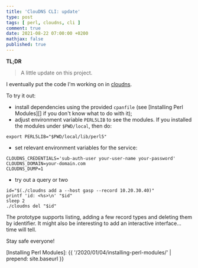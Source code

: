 ```yaml
---
title: 'ClouDNS CLI: update'
type: post
tags: [ perl, cloudns, cli ]
comment: true
date: 2021-08-22 07:00:00 +0200
mathjax: false
published: true
---
```


**TL;DR**

> A little update on this project.

I eventually put the code I'm working on in [cloudns][].

To try it out:

- install dependencies using the provided `cpanfile` (see [Installing
  Perl Modules][] if you don't know what to do with it);
- adjust environment variable `PERL5LIB` to see the modules. If you
  installed the modules under `$PWD/local`, then do:

```shell
export PERL5LIB="$PWD/local/lib/perl5"
```

- set relevant environment variables for the service:

```shell
CLOUDNS_CREDENTIALS='sub-auth-user your-user-name your-password'
CLOUDNS_DOMAIN=your-domain.com
CLOUDNS_DUMP=1
```

- try out a query or two

```shell
id="$(./cloudns add a --host gasp --record 10.20.30.40)"
printf 'id: <%s>\n' "$id"
sleep 2
./cloudns del "$id"
```

The prototype supports listing, adding a few record types and deleting
them by identifier. It might also be interesting to add an interactive
interface... time will tell.

Stay safe everyone!

[Perl]: https://www.perl.org/
[Raku]: https://raku.org/
[cloudns]: https://gitlab.com/polettix/cloudns
[Installing Perl Modules]: {{ '/2020/01/04/installing-perl-modules/' | prepend: site.baseurl }}
